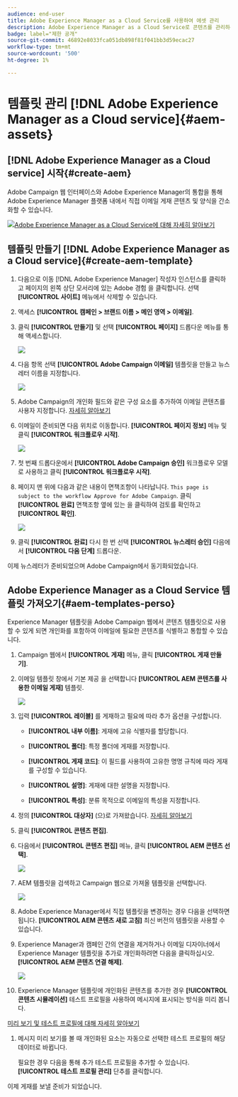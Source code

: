 ```yaml
---
audience: end-user
title: Adobe Experience Manager as a Cloud Service를 사용하여 에셋 관리
description: Adobe Experience Manager as a Cloud Service로 콘텐츠를 관리하는 방법 알아보기
badge: label="제한 공개"
source-git-commit: 46892e8033fca051db898f81f041bb3d59ecac27
workflow-type: tm+mt
source-wordcount: '500'
ht-degree: 1%

---
```


# 템플릿 관리 [!DNL Adobe Experience Manager as a Cloud service]{#aem-assets}

## [!DNL Adobe Experience Manager as a Cloud service] 시작{#create-aem}

Adobe Campaign 웹 인터페이스와 Adobe Experience Manager의 통합을 통해 Adobe Experience Manager 플랫폼 내에서 직접 이메일 게재 콘텐츠 및 양식을 간소화할 수 있습니다.

![](assets/do-not-localize/book.png)[Adobe Experience Manager as a Cloud Service에 대해 자세히 알아보기](https://experienceleague.adobe.com/docs/experience-manager-cloud-service/content/sites/authoring/getting-started/quick-start.html?lang=en)

## 템플릿 만들기 [!DNL Adobe Experience Manager as a Cloud service]{#create-aem-template}

1. 다음으로 이동 [!DNL Adobe Experience Manager] 작성자 인스턴스를 클릭하고 페이지의 왼쪽 상단 모서리에 있는 Adobe 경험 을 클릭합니다. 선택 **[!UICONTROL 사이트]** 메뉴에서 삭제할 수 있습니다.

1. 액세스 **[!UICONTROL 캠페인 > 브랜드 이름 > 메인 영역 > 이메일]**.

1. 클릭 **[!UICONTROL 만들기]** 및 선택 **[!UICONTROL 페이지]** 드롭다운 메뉴를 통해 액세스합니다.

   ![](assets/aem_1.png)

1. 다음 항목 선택 **[!UICONTROL Adobe Campaign 이메일]** 템플릿을 만들고 뉴스레터 이름을 지정합니다.

   ![](assets/aem_2.png)

1. Adobe Campaign의 개인화 필드와 같은 구성 요소를 추가하여 이메일 콘텐츠를 사용자 지정합니다. [자세히 알아보기](https://experienceleague.adobe.com/docs/experience-manager-65/content/sites/authoring/aem-adobe-campaign/campaign.html?lang=en#editing-email-content)

1. 이메일이 준비되면 다음 위치로 이동합니다. **[!UICONTROL 페이지 정보]** 메뉴 및 클릭 **[!UICONTROL 워크플로우 시작]**.

   ![](assets/aem_3.png)

1. 첫 번째 드롭다운에서 **[!UICONTROL Adobe Campaign 승인]** 워크플로우 모델로 사용하고 클릭 **[!UICONTROL 워크플로우 시작]**.

1. 페이지 맨 위에 다음과 같은 내용이 면책조항이 나타납니다. `This page is subject to the workflow Approve for Adobe Campaign`. 클릭 **[!UICONTROL 완료]** 면책조항 옆에 있는 을 클릭하여 검토를 확인하고 **[!UICONTROL 확인]**.

   ![](assets/aem_4.png)

1. 클릭 **[!UICONTROL 완료]** 다시 한 번 선택 **[!UICONTROL 뉴스레터 승인]** 다음에서 **[!UICONTROL 다음 단계]** 드롭다운.

이제 뉴스레터가 준비되었으며 Adobe Campaign에서 동기화되었습니다.

## Adobe Experience Manager as a Cloud Service 템플릿 가져오기{#aem-templates-perso}

Experience Manager 템플릿을 Adobe Campaign 웹에서 콘텐츠 템플릿으로 사용할 수 있게 되면 개인화를 포함하여 이메일에 필요한 콘텐츠를 식별하고 통합할 수 있습니다.

1. Campaign 웹에서 **[!UICONTROL 게재]** 메뉴, 클릭 **[!UICONTROL 게재 만들기]**.

1. 이메일 템플릿 창에서 기본 제공 을 선택합니다 **[!UICONTROL AEM 콘텐츠를 사용한 이메일 게재]** 템플릿.

   ![](assets/aem_5.png)

1. 입력 **[!UICONTROL 레이블]** 를 게재하고 필요에 따라 추가 옵션을 구성합니다.

   * **[!UICONTROL 내부 이름]**: 게재에 고유 식별자를 할당합니다.

   * **[!UICONTROL 폴더]**: 특정 폴더에 게재를 저장합니다.

   * **[!UICONTROL 게재 코드]**: 이 필드를 사용하여 고유한 명명 규칙에 따라 게재를 구성할 수 있습니다.

   * **[!UICONTROL 설명]**: 게재에 대한 설명을 지정합니다.

   * **[!UICONTROL 특성]**: 분류 목적으로 이메일의 특성을 지정합니다.

1. 정의 **[!UICONTROL 대상자]** (으)로 가져왔습니다. [자세히 알아보기](../email/create-email.md#define-audience)

1. 클릭 **[!UICONTROL 콘텐츠 편집]**.

1. 다음에서 **[!UICONTROL 콘텐츠 편집]** 메뉴, 클릭 **[!UICONTROL AEM 콘텐츠 선택]**.

   ![](assets/aem_6.png)

1. AEM 템플릿을 검색하고 Campaign 웹으로 가져올 템플릿을 선택합니다.

   ![](assets/aem_8.png)

1. Adobe Experience Manager에서 직접 템플릿을 변경하는 경우 다음을 선택하면 됩니다. **[!UICONTROL AEM 콘텐츠 새로 고침]** 최신 버전의 템플릿을 사용할 수 있습니다.

1. Experience Manager과 캠페인 간의 연결을 제거하거나 이메일 디자이너에서 Experience Manager 템플릿을 추가로 개인화하려면 다음을 클릭하십시오. **[!UICONTROL AEM 콘텐츠 연결 해제]**.

   ![](assets/aem_9.png)

1. Experience Manager 템플릿에 개인화된 콘텐츠를 추가한 경우 **[!UICONTROL 콘텐츠 시뮬레이션]** 테스트 프로필을 사용하여 메시지에 표시되는 방식을 미리 봅니다.

[미리 보기 및 테스트 프로필에 대해 자세히 알아보기](../preview-test/preview-content.md)

1. 메시지 미리 보기를 볼 때 개인화된 요소는 자동으로 선택한 테스트 프로필의 해당 데이터로 바뀝니다.

   필요한 경우 다음을 통해 추가 테스트 프로필을 추가할 수 있습니다. **[!UICONTROL 테스트 프로필 관리]** 단추를 클릭합니다.

이제 게재를 보낼 준비가 되었습니다.
